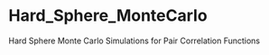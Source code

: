 Hard_Sphere_MonteCarlo
======================

Hard Sphere Monte Carlo Simulations for Pair Correlation Functions
